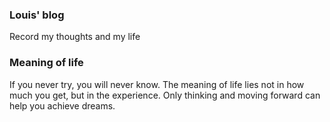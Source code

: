 ### Louis' blog

Record my thoughts and my life

### Meaning of life

If you never try, you will never know.
The meaning of life lies not in how much you get, but in the experience. Only thinking and moving forward can help you achieve dreams.
